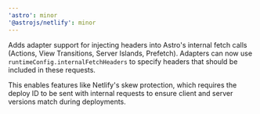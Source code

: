 ```yaml
---
'astro': minor
'@astrojs/netlify': minor
---
```


Adds adapter support for injecting headers into Astro's internal fetch calls (Actions, View Transitions, Server Islands, Prefetch). Adapters can now use `runtimeConfig.internalFetchHeaders` to specify headers that should be included in these requests.

This enables features like Netlify's skew protection, which requires the deploy ID to be sent with internal requests to ensure client and server versions match during deployments.
